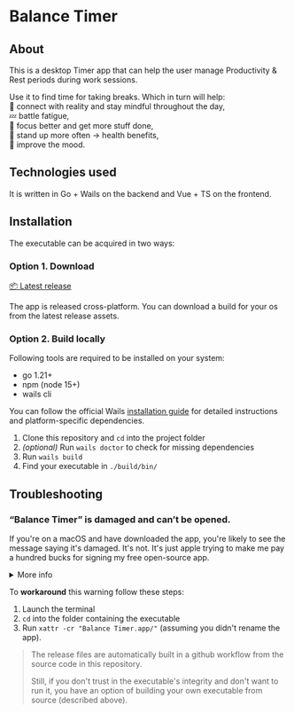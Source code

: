# Balance Timer

## About

This is a desktop Timer app that can help the user manage Productivity & Rest periods during work sessions.

Use it to find time for taking breaks. Which in turn will help:  
🧘 connect with reality and stay mindful throughout the day,  
💤 battle fatigue,  
🧠 focus better and get more stuff done,  
🌱 stand up more often -> health benefits,  
🙂 improve the mood.  

## Technologies used

It is written in Go + Wails on the backend and Vue + TS on the frontend.

## Installation

The executable can be acquired in two ways:

### Option 1. Download

[📦 Latest release](https://github.com/gVguy/balance-timer/releases/)

The app is released cross-platform. You can download a build for your os from the latest release assets.

### Option 2. Build locally

Following tools are required to be installed on your system:
- go 1.21+
- npm (node 15+)
- wails cli

You can follow the official Wails [installation guide](https://wails.io/docs/gettingstarted/installation) for detailed instructions and platform-specific dependencies.

1. Clone this repository and `cd` into the project folder
2. *(optional)* Run `wails doctor` to check for missing dependencies
3. Run `wails build`
4. Find your executable in `./build/bin/`

## Troubleshooting

### “Balance Timer” is damaged and can’t be opened.

If you're on a macOS and have downloaded the app, you're likely to see the message saying it's damaged. It's not. It's just apple trying to make me pay a hundred bucks for signing my free open-source app.


<details>
  <summary>More info</summary>
  Apple's policy is that every application must be signed with a Developer ID, which at the time of writing costs $99/year. Balance Timer is not sponsored and distributed open-source, so I don't expect to earn anything from it. Therefore it is not signed with such ID.

  When an unsigned app is downloaded from the internet, macOS marks it as "damaged" to prevent unidentified software from executing.
</details>

To **workaround** this warning follow these steps:
1. Launch the terminal
2. `cd` into the folder containing the executable
3. Run `xattr -cr "Balance Timer.app/"` (assuming you didn't rename the app).

> The release files are automatically built in a github workflow from the source code in this repository.
>
> Still, if you don't trust in the executable's integrity and don't want to run it, you have an option of building your own executable from source (described above).

